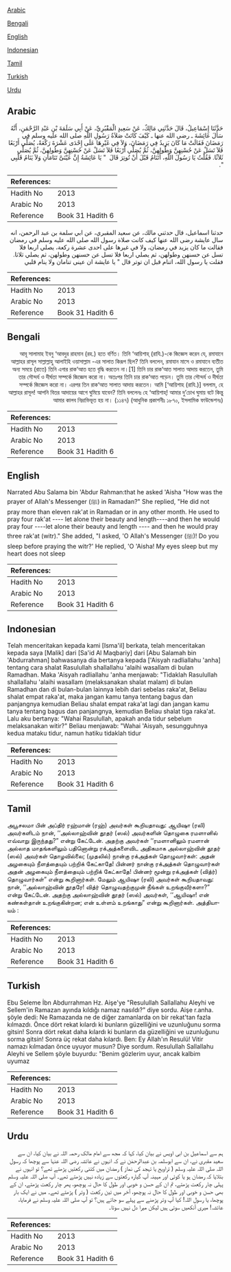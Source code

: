 [Arabic](#arabic)

[Bengali](#bengali)

[English](#english)

[Indonesian](#indonesian)

[Tamil](#tamil)

[Turkish](#turkish)

[Urdu](#urdu)

## Arabic


<div dir="rtl" lang="ar" style={{fontSize:'larger',backgroundColor:'#f8f9fa',padding:20}}>
حَدَّثَنَا إِسْمَاعِيلُ، قَالَ حَدَّثَنِي مَالِكٌ، عَنْ سَعِيدٍ الْمَقْبُرِيِّ، عَنْ أَبِي سَلَمَةَ بْنِ عَبْدِ الرَّحْمَنِ، أَنَّهُ سَأَلَ عَائِشَةَ ـ رضى الله عنها ـ كَيْفَ كَانَتْ صَلاَةُ رَسُولِ اللَّهِ صلى الله عليه وسلم فِي رَمَضَانَ فَقَالَتْ مَا كَانَ يَزِيدُ فِي رَمَضَانَ، وَلاَ فِي غَيْرِهَا عَلَى إِحْدَى عَشْرَةَ رَكْعَةً، يُصَلِّي أَرْبَعًا فَلاَ تَسَلْ عَنْ حُسْنِهِنَّ وَطُولِهِنَّ، ثُمَّ يُصَلِّي أَرْبَعًا فَلاَ تَسَلْ عَنْ حُسْنِهِنَّ وَطُولِهِنَّ، ثُمَّ يُصَلِّي ثَلاَثًا‏.‏ فَقُلْتُ يَا رَسُولَ اللَّهِ، أَتَنَامُ قَبْلَ أَنْ تُوتِرَ قَالَ ‏ "‏ يَا عَائِشَةُ إِنَّ عَيْنَىَّ تَنَامَانِ وَلاَ يَنَامُ قَلْبِي ‏"‏‏.‏
</div>
<div style={{backgroundColor:'#f8f9fa',padding:20, marginBottom: 10}}><table> <thead> <tr> <th>References:</th> <th></th> </tr> </thead> <tbody><tr><td>Hadith No</td><td>2013</td></tr><tr><td>Arabic No</td><td>2013</td></tr><tr><td>Reference</td><td>Book 31 Hadith 6</td></tr></tbody></table></div>


<div dir="rtl" lang="ar" style={{fontSize:'larger',backgroundColor:'#f8f9fa',padding:20}}>
حدثنا اسماعيل، قال حدثني مالك، عن سعيد المقبري، عن ابي سلمة بن عبد الرحمن، انه سال عايشة رضى الله عنها كيف كانت صلاة رسول الله صلى الله عليه وسلم في رمضان فقالت ما كان يزيد في رمضان، ولا في غيرها على احدى عشرة ركعة، يصلي اربعا فلا تسل عن حسنهن وطولهن، ثم يصلي اربعا فلا تسل عن حسنهن وطولهن، ثم يصلي ثلاثا. فقلت يا رسول الله، اتنام قبل ان توتر قال " يا عايشة ان عينى تنامان ولا ينام قلبي
</div>
<div style={{backgroundColor:'#f8f9fa',padding:20, marginBottom: 10}}><table> <thead> <tr> <th>References:</th> <th></th> </tr> </thead> <tbody><tr><td>Hadith No</td><td>2013</td></tr><tr><td>Arabic No</td><td>2013</td></tr><tr><td>Reference</td><td>Book 31 Hadith 6</td></tr></tbody></table></div>

## Bengali


<div dir="rtl" lang="bn" style={{fontSize:'larger',backgroundColor:'#f8f9fa',padding:20}}>
আবূ সালামাহ ইবনু ‘আবদুর রাহমান (রহ.) হতে বর্ণিত। তিনি ‘আয়িশাহ্ (রাযি.)-কে জিজ্ঞেস করেন যে, রমাযানে আল্লাহর রাসূল সাল্লাল্লাহু আলাইহি ওয়াসাল্লাম -এর সালাত কিরূপ ছিল? তিনি বললেন, রমাযান মাসে ও রমাযানে ব্যতীত অন্য সময়ে (রাতে) তিনি এগার রাক‘আত হতে বৃদ্ধি করতেন না।[1] তিনি চার রাক‘আত সালাত আদায় করতেন, তুমি তার সৌন্দর্য ও দীর্ঘতা সম্পর্কে জিজ্ঞেস করো না। অতঃপর তিনি চার রাক‘আত পড়েন। তুমি তার সৌন্দর্য ও দীর্ঘতা সম্পর্কে জিজ্ঞেস করো না। এরপর তিন রাক‘আত সালাত আদায় করতেন। আমি [‘আয়িশাহ (রাযি.)] বললাম, হে আল্লাহর রাসূল! আপনি বিতর আদায়ের আগে ঘুমিয়ে যাবেন? তিনি বললেনঃ হে ‘আয়িশাহ্! আমার দু’চোখ ঘুমায় বটে কিন্তু আমার কালব নিদ্রাভিভূত হয় না। (১১৪৭) (আধুনিক প্রকাশনীঃ ১৮৭০, ইসলামিক ফাউন্ডেশনঃ)
</div>
<div style={{backgroundColor:'#f8f9fa',padding:20, marginBottom: 10}}><table> <thead> <tr> <th>References:</th> <th></th> </tr> </thead> <tbody><tr><td>Hadith No</td><td>2013</td></tr><tr><td>Arabic No</td><td>2013</td></tr><tr><td>Reference</td><td>Book 31 Hadith 6</td></tr></tbody></table></div>

## English


<div dir="ltr" lang="en" style={{fontSize:'larger',backgroundColor:'#f8f9fa',padding:20}}>
Narrated Abu Salama bin 'Abdur Rahman:that he asked 'Aisha "How was the prayer of Allah's Messenger (ﷺ) in Ramadan?" She replied, "He did not pray more than eleven rak'at in Ramadan or in any other month. He used to pray four rak'at ---- let alone their beauty and length----and then he would pray four ----let alone their beauty and length ---- and then he would pray three rak'at (witr)." She added, "I asked, 'O Allah's Messenger (ﷺ)! Do you sleep before praying the witr?' He replied, 'O 'Aisha! My eyes sleep but my heart does not sleep
</div>
<div style={{backgroundColor:'#f8f9fa',padding:20, marginBottom: 10}}><table> <thead> <tr> <th>References:</th> <th></th> </tr> </thead> <tbody><tr><td>Hadith No</td><td>2013</td></tr><tr><td>Arabic No</td><td>2013</td></tr><tr><td>Reference</td><td>Book 31 Hadith 6</td></tr></tbody></table></div>

## Indonesian


<div dir="ltr" lang="id" style={{fontSize:'larger',backgroundColor:'#f8f9fa',padding:20}}>
Telah menceritakan kepada kami [Isma'il] berkata, telah menceritakan kepada saya [Malik] dari [Sa'id Al Maqbariy] dari [Abu Salamah bin 'Abdurrahman] bahwasanya dia bertanya kepada ['Aisyah radliallahu 'anha] tentang cara shalat Rasulullah shallallahu 'alaihi wasallam di bulan Ramadhan. Maka 'Aisyah radliallahu 'anha menjawab: "Tidaklah Rasulullah shallallahu 'alaihi wasallam (melaksanakan shalat malam) di bulan Ramadhan dan di bulan-bulan lainnya lebih dari sebelas raka'at, Beliau shalat empat raka'at, maka jangan kamu tanya tentang bagus dan panjangnya kemudian Beliau shalat empat raka'at lagi dan jangan kamu tanya tentang bagus dan panjangnya, kemudian Beliau shalat tiga raka'at. Lalu aku bertanya: "Wahai Rasulullah, apakah anda tidur sebelum melaksanakan witir?" Beliau menjawab: "Wahai 'Aisyah, sesungguhnya kedua mataku tidur, namun hatiku tidaklah tidur
</div>
<div style={{backgroundColor:'#f8f9fa',padding:20, marginBottom: 10}}><table> <thead> <tr> <th>References:</th> <th></th> </tr> </thead> <tbody><tr><td>Hadith No</td><td>2013</td></tr><tr><td>Arabic No</td><td>2013</td></tr><tr><td>Reference</td><td>Book 31 Hadith 6</td></tr></tbody></table></div>

## Tamil


<div dir="ltr" lang="ta" style={{fontSize:'larger',backgroundColor:'#f8f9fa',padding:20}}>
அபூசலமா பின் அப்திர் ரஹ்மான் (ரஹ்) அவர்கள் கூறியதாவது: ஆயிஷா (ரலி) அவர்களிடம் நான், ‘‘அல்லாஹ்வின் தூதர் (ஸல்) அவர்களின் தொழுகை ரமளானில் எவ்வாறு இருந்தது?” என்று கேட்டேன். அதற்கு அவர்கள் ‘‘ரமளானிலும் ரமளான் அல்லாத மாதங்களிலும் பதினொன்று ரக்அத்களைவிட அதிகமாக அல்லாஹ்வின் தூதர் (ஸல்) அவர்கள் தொழவில்லை; (முதலில்) நான்கு ரக்அத்கள் தொழுவார்கள்: அதன் அழகையும் நீளத்தையும் பற்றிக் கேட்காதே! பின்னர் நான்கு ரக்அத்கள் தொழுவார்கள் அதன் அழகையும் நீளத்தையும் பற்றிக் கேட்காதே! பின்னர் மூன்று ரக்அத்கள் (வித்ர்) தொழுவார்கள்” என்று கூறினார்கள். மேலும் ஆயிஷா (ரலி) அவர்கள் கூறியதாவது: நான், ‘‘அல்லாஹ்வின் தூதரே! வித்ர் தொழுவதற்குமுன் நீங்கள் உறங்குவீர்களா?” என்று கேட்டேன். அதற்கு அல்லாஹ்வின் தூதர் (ஸல்) அவர்கள், ‘‘ஆயிஷா! என் கண்கள்தான் உறங்குகின்றன; என் உள்ளம் உறங்காது” என்று கூறினார்கள். அத்தியாயம் :
</div>
<div style={{backgroundColor:'#f8f9fa',padding:20, marginBottom: 10}}><table> <thead> <tr> <th>References:</th> <th></th> </tr> </thead> <tbody><tr><td>Hadith No</td><td>2013</td></tr><tr><td>Arabic No</td><td>2013</td></tr><tr><td>Reference</td><td>Book 31 Hadith 6</td></tr></tbody></table></div>

## Turkish


<div dir="ltr" lang="tr" style={{fontSize:'larger',backgroundColor:'#f8f9fa',padding:20}}>
Ebu Seleme İbn Abdurrahman Hz. Aişe'ye "Resulullah Sallallahu Aleyhi ve Sellem'in Ramazan ayında kıldığı namaz nasıldı?" diye sordu. Aişe r.anha. şöyle dedi: Ne Ramazanda ne de diğer zamanlarda on bir rekat'tan fazla kılmazdı. Önce dört rekat kılardı ki bunların güzelliğini ve uzunluğunu sorma gitsin! Sonra dört rekat daha kılardı ki bunların da güzelliğini ve uzunluğunu sorma gitsin! Sonra üç rekat daha kılardı. Ben: Ey Allah'ın Resulü! Vitir namazı kılmadan önce uyuyor musun? Diye sordum. Resulullah Sallallahu Aleyhi ve Sellem şöyle buyurdu: "Benim gözlerim uyur, ancak kalbim uyumaz
</div>
<div style={{backgroundColor:'#f8f9fa',padding:20, marginBottom: 10}}><table> <thead> <tr> <th>References:</th> <th></th> </tr> </thead> <tbody><tr><td>Hadith No</td><td>2013</td></tr><tr><td>Arabic No</td><td>2013</td></tr><tr><td>Reference</td><td>Book 31 Hadith 6</td></tr></tbody></table></div>

## Urdu


<div dir="rtl" lang="ur" style={{fontSize:'larger',backgroundColor:'#f8f9fa',padding:20}}>
ہم سے اسماعیل بن ابی اویس نے بیان کیا، کہا کہ مجھ سے امام مالک رحمہ اللہ نے بیان کیا، ان سے سعید مقبری نے، ان سے ابوسلمہ بن عبدالرحمٰن نے کہ انہوں نے عائشہ رضی اللہ عنہا سے پوچھا کہ رسول اللہ صلی اللہ علیہ وسلم ( تراویح یا تہجد کی نماز ) رمضان میں کتنی رکعتیں پڑھتے تھے؟ تو انہوں نے بتلایا کہ رمضان ہو یا کوئی اور مہینہ آپ گیارہ رکعتوں سے زیادہ نہیں پڑھتے تھے۔ آپ صلی اللہ علیہ وسلم پہلی چار رکعت پڑھتے، تم ان کے حسن و خوبی اور طول کا حال نہ پوچھو، پھر چار رکعت پڑھتے، ان کے بھی حسن و خوبی اور طول کا حال نہ پوچھو، آخر میں تین رکعت ( وتر ) پڑھتے تھے۔ میں نے ایک بار پوچھا، یا رسول اللہ! کیا آپ وتر پڑھنے سے پہلے سو جاتے ہیں؟ تو آپ صلی اللہ علیہ وسلم نے فرمایا، عائشہ! میری آنکھیں سوتی ہیں لیکن میرا دل نہیں سوتا۔
</div>
<div style={{backgroundColor:'#f8f9fa',padding:20, marginBottom: 10}}><table> <thead> <tr> <th>References:</th> <th></th> </tr> </thead> <tbody><tr><td>Hadith No</td><td>2013</td></tr><tr><td>Arabic No</td><td>2013</td></tr><tr><td>Reference</td><td>Book 31 Hadith 6</td></tr></tbody></table></div>